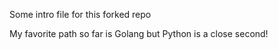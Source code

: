 Some intro file for this forked repo

My favorite path so far is Golang but Python is a close second!
